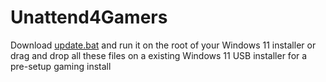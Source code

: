 # Unattend4Gamers

Download [update.bat](https://github.com/Epicminer256/Unattend4Gamers/raw/refs/heads/main/update.bat) and run it on the root of your Windows 11 installer or drag and drop all these files on a existing Windows 11 USB installer for a pre-setup gaming install
